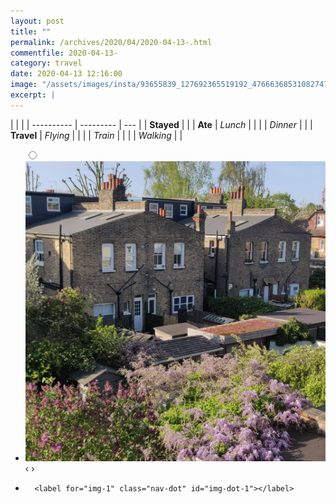 ```yaml
---
layout: post
title: ""
permalink: /archives/2020/04/2020-04-13-.html
commentfile: 2020-04-13-
category: travel
date: 2020-04-13 12:16:00
image: "/assets/images/insta/93655839_127692365519192_4766636853108274768_n_18113573272101436.jpg"
excerpt: |
---
```


|            |           |
| ---------- | --------- | --- |
| **Stayed** |           |
| **Ate**    | _Lunch_   |     |
|            | _Dinner_  |     |
| **Travel** | _Flying_  |     |
|            | _Train_   |     |
|            | _Walking_ |     |

<ul class="slides">
    <input type="radio" name="radio-btn" id="img-1" />
    <li class="slide-container">
        <div class="slide">
          <a href="/assets/images/insta/93655839_127692365519192_4766636853108274768_n_18113573272101436.jpg"><img src="/assets/images/insta/93655839_127692365519192_4766636853108274768_n_18113573272101436.jpg" /></a>
        </div>
    <div class="nav">
      <label for="img-0" class="prev">&#x2039;</label>
      <label for="img-1" class="next">&#x203a;</label>
    </div>
    </li>
			
<li class="nav-dots">

      <label for="img-1" class="nav-dot" id="img-dot-1"></label>

</li>
</ul>
